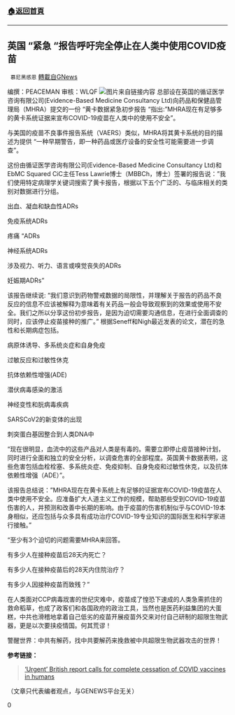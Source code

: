 ###  [:house:返回首頁](https://github.com/ourhimalayas/txt)
---

## 英国 &#8220;紧急 &#8220;报告呼吁完全停止在人类中使用COVID疫苗
` 慕尼黑感恩` [轉載自GNews](https://gnews.org/zh-hans/1332185/)

编撰：PEACEMAN
审核：WLQF
![]()![](https://gnews-media-offload.s3.amazonaws.com/wp-content/uploads/2021/06/18113105/6.18-1.jpg)图片来自链接内容
总部设在英国的循证医学咨询有限公司(Evidence-Based Medicine Consultancy Ltd)向药品和保健品管理局（MHRA）提交的一份 “黄卡数据紧急初步报告 “指出:”MHRA现在有足够多的黄卡系统证据来宣布COVID-19疫苗在人类中的使用不安全”。

与美国的疫苗不良事件报告系统（VAERS）类似，MHRA将其黄卡系统的目的描述为提供 “一种早期警告，即一种药品或医疗设备的安全性可能需要进一步调查”。

这份由循证医学咨询有限公司(Evidence-Based Medicine Consultancy Ltd)和EbMC Squared CiC主任Tess Lawrie博士（MBBCh，博士）签署的报告说：”我们使用特定病理学关键词搜索了黄卡报告，根据以下五个广泛的、与临床相关的类别对数据进行分组。

出血、凝血和缺血性ADRs

免疫系统ADRs

疼痛 “ADRs

神经系统ADRs

涉及视力、听力、语言或嗅觉丧失的ADRs

妊娠期ADRs”

该报告继续说: “我们意识到药物警戒数据的局限性，并理解关于报告的药品不良反应的信息不应该被解释为意味着有关药品一般会导致观察到的效果或使用不安全。我们之所以分享这份初步报告，是因为迫切需要沟通信息，在进行全面调查的同时，应该停止疫苗接种的推广。” 根据Seneff和Nigh最近发表的论文，潜在的急性和长期病症包括。

病原体诱导、多系统炎症和自身免疫

过敏反应和过敏性休克

抗体依赖性增强(ADE)

潜伏病毒感染的激活

神经变性和朊病毒疾病

SARSCoV2的新变体的出现

刺突蛋白基因整合到人类DNA中

“现在很明显，血流中的这些产品对人类是有毒的。需要立即停止疫苗接种计划，同时进行全面和独立的安全分析，以调查危害的全部程度。英国黄卡数据表明，这些危害包括血栓栓塞、多系统炎症、免疫抑制、自身免疫和过敏性休克，以及抗体依赖性增强（ADE）”。

该报告总结说：”MHRA现在在黄卡系统上有足够的证据宣布COVID-19疫苗在人类中使用不安全。应准备扩大人道主义工作的规模，帮助那些受到COVID-19疫苗伤害的人，并预测和改善中长期的影响。由于疫苗的伤害机制似乎与COVID-19本身相似，还应包括与众多具有成功治疗COVID-19专业知识的国际医生和科学家进行接触。”

“至少有3个迫切的问题需要MHRA来回答。

有多少人在接种疫苗后28天内死亡？

有多少人在接种疫苗后的28天内住院治疗？

有多少人因接种疫苗而致残？”

在人类面对CCP病毒戕害的世纪灾难中，疫苗成了惶恐下速成的人类急需抓住的救命稻草，也成了政客们和各国政府的政治工具，当然也是医药利益集团的大蛋糕，中共也滑稽地拿着自己低劣的疫苗开展疫苗外交来对付自己研制的超限生物武器，更是以次要挟疫情国。何其荒谬！

警醒世界：中共有解药，找中共要解药来挽救被中共超限生物武器攻击的世界！

**参考链接：**



> [‘Urgent’ British report calls for complete cessation of COVID vaccines in humans](https://americasfrontlinedoctors.org/frontlinenews/urgent-british-report-calls-for-complete-cessation-of-covid-vaccines-in-humans/)



（文章只代表编者观点，与GENEWS平台无关）

0
